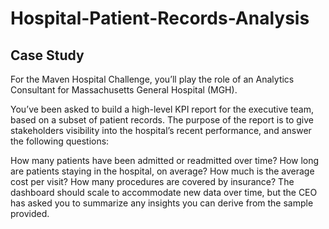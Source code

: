 # Hospital-Patient-Records-Analysis

## Case Study
For the Maven Hospital Challenge, you’ll play the role of an Analytics Consultant for Massachusetts General Hospital (MGH).

You’ve been asked to build a high-level KPI report for the executive team, based on a subset of patient records. The purpose of the report is to give stakeholders visibility into the hospital’s recent performance, and answer the following questions:

How many patients have been admitted or readmitted over time?
How long are patients staying in the hospital, on average?
How much is the average cost per visit?
How many procedures are covered by insurance?
The dashboard should scale to accommodate new data over time, but the CEO has asked you to summarize any insights you can derive from the sample provided.
